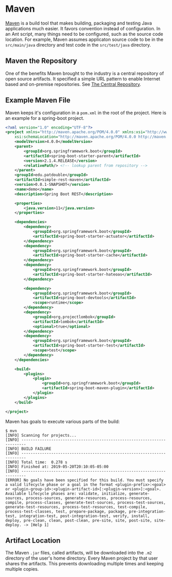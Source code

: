 # Maven

[Maven](https://maven.apache.org) is a build tool that makes building, packaging and testing Java applications much easier. It favors convention instead of configuration. In an Ant script, many things need to be configured, such as the source code location. For example, Maven assumes applicaton source code to be in the `src/main/java` directory and test code in the `src/test/java` directory.

## Maven the Repository

One of the benefits Maven brought to the industry is a central repository of open source artifacts. It specified a simple URL pattern to enable Internet based and on-premise repositories. See [The Central Repository](https://search.maven.org).

## Example Maven File

Maven keeps it's configuration in a `pom.xml` in the root of the project. Here is an example for a spring-boot project.

```xml
<?xml version="1.0" encoding="UTF-8"?>
<project xmlns="http://maven.apache.org/POM/4.0.0" xmlns:xsi="http://www.w3.org/2001/XMLSchema-instance"
    xsi:schemaLocation="http://maven.apache.org/POM/4.0.0 http://maven.apache.org/xsd/maven-4.0.0.xsd">
    <modelVersion>4.0.0</modelVersion>
    <parent>
        <groupId>org.springframework.boot</groupId>
        <artifactId>spring-boot-starter-parent</artifactId>
        <version>2.1.4.RELEASE</version>
        <relativePath/> <!-- lookup parent from repository -->
    </parent>
    <groupId>edu.patdouble</groupId>
    <artifactId>simple-rest-maven</artifactId>
    <version>0.0.1-SNAPSHOT</version>
    <name>demo</name>
    <description>Spring Boot REST</description>

    <properties>
        <java.version>11</java.version>
    </properties>

    <dependencies>
        <dependency>
            <groupId>org.springframework.boot</groupId>
            <artifactId>spring-boot-starter-actuator</artifactId>
        </dependency>
        <dependency>
            <groupId>org.springframework.boot</groupId>
            <artifactId>spring-boot-starter-cache</artifactId>
        </dependency>
        <dependency>
            <groupId>org.springframework.boot</groupId>
            <artifactId>spring-boot-starter-hateoas</artifactId>
        </dependency>

        <dependency>
            <groupId>org.springframework.boot</groupId>
            <artifactId>spring-boot-devtools</artifactId>
            <scope>runtime</scope>
        </dependency>
        <dependency>
            <groupId>org.projectlombok</groupId>
            <artifactId>lombok</artifactId>
            <optional>true</optional>
        </dependency>
        <dependency>
            <groupId>org.springframework.boot</groupId>
            <artifactId>spring-boot-starter-test</artifactId>
            <scope>test</scope>
        </dependency>
    </dependencies>

    <build>
        <plugins>
            <plugin>
                <groupId>org.springframework.boot</groupId>
                <artifactId>spring-boot-maven-plugin</artifactId>
            </plugin>
        </plugins>
    </build>

</project>
```

Maven has goals to execute various parts of the build:

```shell
$ mvn
[INFO] Scanning for projects...
[INFO] ------------------------------------------------------------------------
[INFO] BUILD FAILURE
[INFO] ------------------------------------------------------------------------
[INFO] Total time:  0.278 s
[INFO] Finished at: 2019-05-20T20:10:05-05:00
[INFO] ------------------------------------------------------------------------
[ERROR] No goals have been specified for this build. You must specify a valid lifecycle phase or a goal in the format <plugin-prefix>:<goal> or <plugin-group-id>:<plugin-artifact-id>[:<plugin-version>]:<goal>. Available lifecycle phases are: validate, initialize, generate-sources, process-sources, generate-resources, process-resources, compile, process-classes, generate-test-sources, process-test-sources, generate-test-resources, process-test-resources, test-compile, process-test-classes, test, prepare-package, package, pre-integration-test, integration-test, post-integration-test, verify, install, deploy, pre-clean, clean, post-clean, pre-site, site, post-site, site-deploy. -> [Help 1]
```

## Artifact Location

The Maven `.jar` files, called artifacts, will be downloaded into the `.m2` directory of the user's home directory. Every Maven project by that user shares the artifacts. This prevents downloading multiple times and keeping multiple copies.

